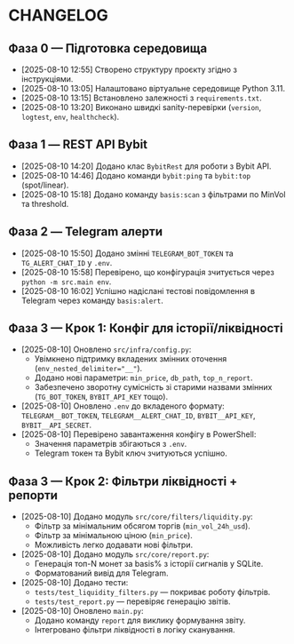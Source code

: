 ﻿# CHANGELOG

## Фаза 0 — Підготовка середовища
- [2025-08-10 12:55] Створено структуру проєкту згідно з інструкціями.
- [2025-08-10 13:05] Налаштовано віртуальне середовище Python 3.11.
- [2025-08-10 13:15] Встановлено залежності з `requirements.txt`.
- [2025-08-10 13:20] Виконано швидкі sanity-перевірки (`version`, `logtest`, `env`, `healthcheck`).

## Фаза 1 — REST API Bybit
- [2025-08-10 14:20] Додано клас `BybitRest` для роботи з Bybit API.
- [2025-08-10 14:46] Додано команди `bybit:ping` та `bybit:top` (spot/linear).
- [2025-08-10 15:18] Додано команду `basis:scan` з фільтрами по MinVol та threshold.

## Фаза 2 — Telegram алерти
- [2025-08-10 15:50] Додано змінні `TELEGRAM_BOT_TOKEN` та `TG_ALERT_CHAT_ID` у `.env`.
- [2025-08-10 15:58] Перевірено, що конфігурація зчитується через `python -m src.main env`.
- [2025-08-10 16:02] Успішно надіслані тестові повідомлення в Telegram через команду `basis:alert`.

## Фаза 3 — Крок 1: Конфіг для історії/ліквідності
- [2025-08-10] Оновлено `src/infra/config.py`:
  - Увімкнено підтримку вкладених змінних оточення (`env_nested_delimiter="__"`).
  - Додано нові параметри: `min_price`, `db_path`, `top_n_report`.
  - Забезпечено зворотну сумісність зі старими назвами змінних (`TG_BOT_TOKEN`, `BYBIT_API_KEY` тощо).
- [2025-08-10] Оновлено `.env` до вкладеного формату: `TELEGRAM__BOT_TOKEN`, `TELEGRAM__ALERT_CHAT_ID`, `BYBIT__API_KEY`, `BYBIT__API_SECRET`.
- [2025-08-10] Перевірено завантаження конфігу в PowerShell:
  - Значення параметрів збігаються з `.env`.
  - Telegram токен та Bybit ключ зчитуються успішно.

## Фаза 3 — Крок 2: Фільтри ліквідності + репорти
- [2025-08-10] Додано модуль `src/core/filters/liquidity.py`:
  - Фільтр за мінімальним обсягом торгів (`min_vol_24h_usd`).
  - Фільтр за мінімальною ціною (`min_price`).
  - Можливість легко додавати нові фільтри.
- [2025-08-10] Додано модуль `src/core/report.py`:
  - Генерація топ-N монет за basis% з історії сигналів у SQLite.
  - Форматований вивід для Telegram.
- [2025-08-10] Додано тести:
  - `tests/test_liquidity_filters.py` — покриває роботу фільтрів.
  - `tests/test_report.py` — перевіряє генерацію звітів.
- [2025-08-10] Оновлено `main.py`:
  - Додано команду `report` для виклику формування звіту.
  - Інтегровано фільтри ліквідності в логіку сканування.
